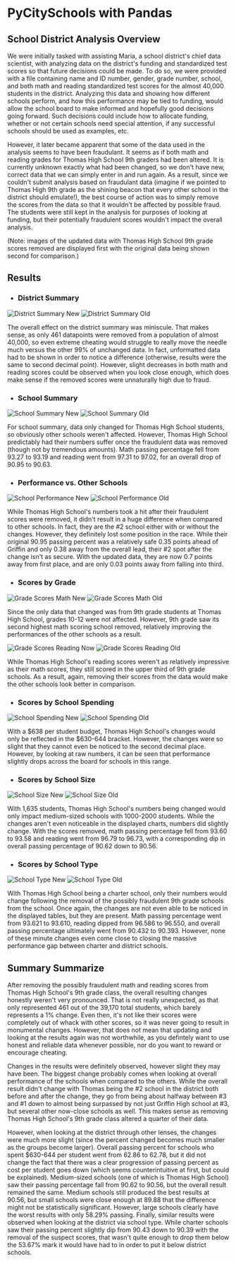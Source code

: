 # PyCitySchools with Pandas

## School District Analysis Overview

We were initially tasked with assisting Maria, a school district's chief data scientist, with analyzing data on the district's funding and standardized test scores so that future decisions could be made.  To do so, we were provided with a file containing name and ID number, gender, grade number, school, and both math and reading standardized test scores for the almost 40,000 students in the district.  Analyzing this data and showing how different schools perform, and how this performance may be tied to funding, would allow the school board to make informed and hopefully good decisions going forward.  Such decisions could include how to allocate funding, whether or not certain schools need special attention, if any successful schools should be used as examples, etc.

However, it later became apparent that some of the data used in the analysis seems to have been fraudulant.  It seems as if both math and reading grades for Thomas High School 9th graders had been altered.  It is currently unknown exactly what had been changed, so we don't have new, correct data that we can simply enter in and run again.  As a result, since we couldn't submit analysis based on fraudulant data (imagine if we pointed to Thomas High 9th grade as the shining beacon that every other school in the district should emulate!), the best course of action was to simply remove the scores from the data so that it wouldn't be affected by possible fraud.  The students were still kept in the analysis for purposes of looking at funding, but their potentially fraudulent scores wouldn't impact the overall analysis.

(Note: images of the updated data with Thomas High School 9th grade scores removed are displayed first with the original data being shown second for comparison.)

## Results

* ### District Summary
![District Summary New](https://github.com/Jeffstr00/School_District_Analysis/blob/main/Resources/schools_211.png)
![District Summary Old](https://github.com/Jeffstr00/School_District_Analysis/blob/main/Resources/schools_212.png)

The overall effect on the district summary was miniscule.  That makes sense, as only 461 datapoints were removed from a population of almost 40,000, so even extreme cheating would struggle to really move the needle much versus the other 99% of unchanged data.  In fact, unformatted data had to be shown in order to notice a difference (otherwise, results were the same to second decimal point).  However, slight decreases in both math and reading scores could be observed when you look close enough, which does make sense if the removed scores were unnaturally high due to fraud.

* ### School Summary
![School Summary New](https://github.com/Jeffstr00/School_District_Analysis/blob/main/Resources/schools_221.png)
![School Summary Old](https://github.com/Jeffstr00/School_District_Analysis/blob/main/Resources/schools_222.png)

For school summary, data only changed for Thomas High School students, so obviously other schools weren't affected.  However, Thomas High School predictably had their numbers suffer once the fraudulent data was removed (though not by tremendous amounts).  Math passing percentage fell from 93.27 to 93.19 and reading went from 97.31 to 97.02, for an overall drop of 90.95 to 90.63.

* ### Performance vs. Other Schools
![School Performance New](https://github.com/Jeffstr00/School_District_Analysis/blob/main/Resources/schools_231.png)
![School Performance Old](https://github.com/Jeffstr00/School_District_Analysis/blob/main/Resources/schools_232.png)

While Thomas High School's numbers took a hit after their fraudulent scores were removed, it didn't result in a huge difference when compared to other schools.  In fact, they are the #2 school either with or without the changes.  However, they definitely lost some position in the race.  While their original 90.95 passing percent was a relatively safe 0.35 points ahead of Griffin and only 0.38 away from the overall lead, their #2 spot after the change isn't as secure.  With the updated data, they are now 0.7 points away from first place, and are only 0.03 points away from falling into third.

* ### Scores by Grade
![Grade Scores Math New](https://github.com/Jeffstr00/School_District_Analysis/blob/main/Resources/schools_241math.png)
![Grade Scores Math Old](https://github.com/Jeffstr00/School_District_Analysis/blob/main/Resources/schools_242math.png)

Since the only data that changed was from 9th grade students at Thomas High School, grades 10-12 were not affected.  However, 9th grade saw its second highest math scoring school removed, relatively improving the performances of the other schools as a result.

![Grade Scores Reading Now](https://github.com/Jeffstr00/School_District_Analysis/blob/main/Resources/schools_241reading.png)
![Grade Scores Reading Old](https://github.com/Jeffstr00/School_District_Analysis/blob/main/Resources/schools_242reading.png)

While Thomas High School's reading scores weren't as relatively impressive as their math scores, they still scored in the upper third of 9th grade schools.  As a result, again, removing their scores from the data would make the other schools look better in comparison.

* ### Scores by School Spending
![School Spending New](https://github.com/Jeffstr00/School_District_Analysis/blob/main/Resources/schools_251.png)
![School Spending Old](https://github.com/Jeffstr00/School_District_Analysis/blob/main/Resources/schools_252.png)

With a $638 per student budget, Thomas High School's changes would only be reflected in the $630-644 bracket.  However, the changes were so slight that they cannot even be noticed to the second decimal place.  However, by looking at raw numbers, it can be seen that performance slightly drops across the board for schools in this range.

* ### Scores by School Size
![School Size New](https://github.com/Jeffstr00/School_District_Analysis/blob/main/Resources/schools_261.png)
![School Size Old](https://github.com/Jeffstr00/School_District_Analysis/blob/main/Resources/schools_261.png)

With 1,635 students, Thomas High School's numbers being changed would only impact medium-sized schools with 1000-2000 students.  While the changes aren't even noticeable in the displayed charts, numbers did slightly change.  With the scores removed, math passing percentage fell from 93.60 to 93.58 and reading went from 96.79 to 96.73, with a corresponding dip in overall passing percentage of 90.62 down to 90.56.

* ### Scores by School Type
![School Type New](https://github.com/Jeffstr00/School_District_Analysis/blob/main/Resources/schools_271.png)
![School Type Old](https://github.com/Jeffstr00/School_District_Analysis/blob/main/Resources/schools_271.png)

With Thomas High School being a charter school, only their numbers would change following the removal of the possibly fraudulent 9th grade schools from the school.  Once again, the changes are not even able to be noticed in the displayed tables, but they are present.  Math passing percentage went from 93.621 to 93.610, reading dipped from 96.586 to 96.550, and overall passing percentage ultimately went from 90.432 to 90.393.  However, none of these minute changes even come close to closing the massive performance gap between charter and district schools.

## Summary Summarize

After removing the possibly fraudulent math and reading scores from Thomas High School's 9th grade class, the overall resulting changes honestly weren't very pronounced.  That is not really unexpected, as that only represented 461 out of the 39,170 total students, which barely represents a 1% change.  Even then, it's not like their scores were completely out of whack with other scores, so it was never going to result in monumental changes.  However, that does not mean that updating and looking at the results again was not worthwhile, as you defintely want to use honest and reliable data whenever possible, nor do you want to reward or encourage cheating.

Changes in the results were definitely observed, however slight they may have been.  The biggest change probably comes when looking at overall performance of the schools when compared to the others.  While the overall result didn't change with Thomas being the #2 school in the district both before and after the change, they go from being about halfway between #3 and #1 down to almost being surpassed by not just Griffin High school at #3, but several other now-close schools as well.  This makes sense as removing Thomas High School's 9th grade class altered a quarter of their data.

However, when looking at the district through other lenses, the changes were much more slight (since the percent changed becomes much smaller as the groups become larger).  Overall passing percent for schools who spent $630-644 per student went from 62.86 to 62.78, but it did not change the fact that there was a clear progression of passing percent as cost per student goes down (which seems counterintuitive at first, but could be explained).  Medium-sized schools (one of which is Thomas High School) saw their passing percentage fall from 90.62 to 90.56, but the overall result remained the same.  Medium schools still produced the best results at 90.56, but small schools were close enough at 89.88 that the difference might not be statistically significant.  However, large schools clearly have the worst results with only 58.29% passing.  Finally, similar results were observed when looking at the district via school type.  While charter schools saw their passing percent slightly dip from 90.43 down to 90.39 with the removal of the suspect scores, that wasn't quite enough to drop them below the 53.67% mark it would have had to in order to put it below district schools.
